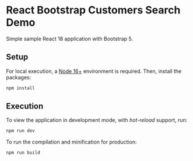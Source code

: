 # React Bootstrap Customers Search Demo

Simple sample React 18 application with Bootstrap 5.

## Setup

For local execution, a [Node 16+](https://nodejs.org/en) environment is required. Then, install the packages:

```sh
npm install
```

## Execution

To view the application in development mode, with _hot-reload_ support, run:

```sh
npm run dev
```

To run the compilation and minification for production:

```sh
npm run build
```
